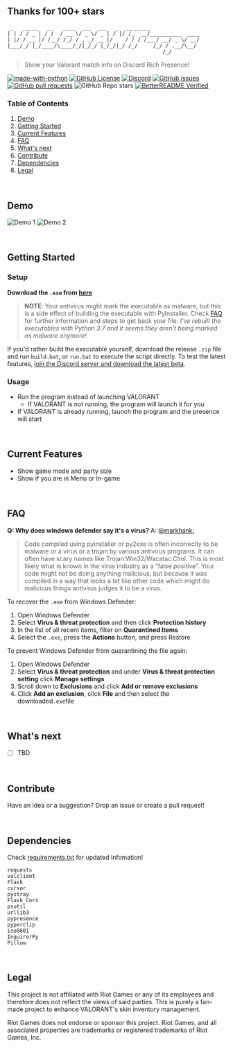 ## Thanks for 100+ stars

```
 _   _____   __   ____  ___  ___   _  ________                
| | / / _ | / /  / __ \/ _ \/ _ | / |/ /_  __/__________  ____
| |/ / __ |/ /__/ /_/ / , _/ __ |/    / / / /___/ __/ _ \/ __/
|___/_/ |_/____/\____/_/|_/_/ |_/_/|_/ /_/     /_/ / .__/\__/ 
                                                  /_/         
```

> Show your Valorant match info on Discord Rich Presence!

[![made-with-python](https://img.shields.io/badge/Made%20with-Python-1f425f.svg)](https://www.python.org/)
[![GitHub License](https://img.shields.io/github/license/colinhartigan/valorant-rpc)](https://github.com/colinhartigan/valorant-rpc/blob/master/LICENSE)
[![Discord](https://img.shields.io/badge/discord-join-7389D8?style=flat&logo=discord)](https://discord.gg/uGuswsZwAT)
[![GitHub issues](https://img.shields.io/github/issues/colinhartigan/valorant-rpc)](https://github.com/colinhartigan/valorant-rpc/issues)
[![GitHub pull requests](https://img.shields.io/github/issues-pr/colinhartigan/valorant-rpc)](https://github.com/colinhartigan/valorant-rpc/pulls)
![GitHub Repo stars](https://img.shields.io/github/stars/colinhartigan/valorant-rpc?style=social)
[![BetterREADME Verified](https://img.shields.io/badge/BetterREADME-Verified-grey?logo=github&labelColor=white&logoColor=grey)](https://github.com/better-readme)


### Table of Contents
1. [Demo](#demo)
2. [Getting Started](#getting-started)
3. [Current Features](#current-features)
4. [FAQ](#faq)
5. [What's next](#whats-next)
6. [Contribute](#contribute)
7. [Dependencies](#dependencies)
8. [Legal](#legal)

<br/>

## Demo
![Demo 1](https://cdn.discordapp.com/attachments/751830529409810576/878766647798812692/Demo1.png)
![Demo 2](https://media.discordapp.net/attachments/751830529409810576/878766648935464980/Demo2.png)

<br/>

## Getting Started
### Setup

**Download the `.exe` from [here](https://github.com/colinhartigan/valorant-rpc/releases/latest)**

> __NOTE__: Your antivirus might mark the executable as malware, but this is a side effect of building the executable with PyInstaller. Check [FAQ](#faq) for further information and steps to get back your file.
> _I've rebuilt the executables with Python 3.7 and it seems they aren't being marked as malware anymore!_

If you'd rather build the executable yourself, download the release `.zip` file and run `build.bat`, or `run.bat` to execute the script directly. To test the latest features, [join the Discord server and download the latest beta](https://discord.gg/uGuswsZwAT).

### Usage
- Run the program instead of launching VALORANT
     - If VALORANT is not running, the program will launch it for you
- If VALORANT is already running, launch the program and the presence will start

<br/>

## Current Features
* Show game mode and party size
* Show if you are in Menu or In-game

<br/>

## FAQ
**Q: Why does windows defender say it's a virus?**
A: [@markhank:](https://medium.com/@markhank/how-to-stop-your-python-programs-being-seen-as-malware-bfd7eb407a7)
>Code compiled using pyinstaller or py2exe is often incorrectly to be malware or a virus or a trojan by various antivirus programs. It can often have scary names like Trojan:Win32/Wacatac.C!ml.
This is most likely what is known in the virus industry as a “false positive”. Your code might not be doing anything malicious, but because it was compiled in a way that looks a bit like other code which might do malicious things antivirus judges it to be a virus.

To recover the `.exe` from Windows Defender:
1. Open Windows Defender
2. Select  **Virus & threat protection**  and then click  **Protection history**
3. In the list of all recent items, filter on  **Quarantined Items**
4. Select the `.exe`, press the **Actions** button, and press Restore

To prevent Windows Defender from quarantining the file again:
1. Open Windows Defender
2. Select  **Virus & threat protection**  and under  **Virus & threat protection setting** click **Manage settings**
3. Scroll down to **Exclusions** and click **Add or remove exclusions**
4. Click **Add an exclusion**, click **File** and then select the downloaded`.exe`file

<br/>

## What's next
- [ ] TBD

<br/>

## Contribute
Have an idea or a suggestion? Drop an issue or create a pull request!

<br/>

## Dependencies
Check [requirements.txt](https://github.com/colinhartigan/valorant-rpc/blob/master/requirements.txt) for updated infomation!
```
requests
valclient
Flask
cursor
pystray
Flask_Cors
psutil
urllib3
pypresence
pyperclip
iso8601
InquirerPy
Pillow
```

<br/>

## Legal
This project is not affiliated with Riot Games or any of its employees and therefore does not reflect the views of said parties. This is purely a fan-made project to enhance VALORANT's skin inventory management.

Riot Games does not endorse or sponsor this project. Riot Games, and all associated properties are trademarks or registered trademarks of Riot Games, Inc. 

